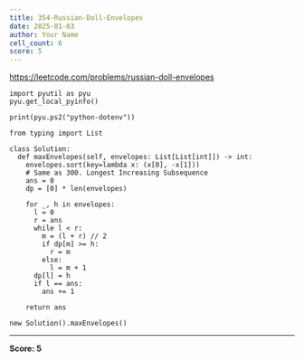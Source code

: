```yaml
---
title: 354-Russian-Doll-Envelopes
date: 2025-01-03
author: Your Name
cell_count: 6
score: 5
---
```


https://leetcode.com/problems/russian-doll-envelopes


```
import pyutil as pyu
pyu.get_local_pyinfo()
```


```
print(pyu.ps2("python-dotenv"))
```


```
from typing import List
```


```
class Solution:
  def maxEnvelopes(self, envelopes: List[List[int]]) -> int:
    envelopes.sort(key=lambda x: (x[0], -x[1]))
    # Same as 300. Longest Increasing Subsequence
    ans = 0
    dp = [0] * len(envelopes)

    for _, h in envelopes:
      l = 0
      r = ans
      while l < r:
        m = (l + r) // 2
        if dp[m] >= h:
          r = m
        else:
          l = m + 1
      dp[l] = h
      if l == ans:
        ans += 1

    return ans
```


```
new Solution().maxEnvelopes()
```


---
**Score: 5**